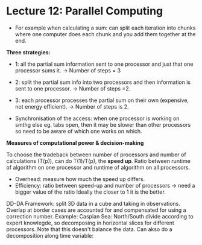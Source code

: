 # Lecture 12: Parallel Computing


- For example when calculating a sum: can split each iteration into chunks where one computer does each chunk and you add them together at the end.

**Three strategies:**

- 1:  all the partial sum information sent to one processor and just that one processor sums it. -> Number of steps = 3
- 2: split the partial sum info into two processors and then information is sent to one processor. -> Number of steps =2.
- 3: each processor processes the partial sum on their own (expensive, not energy efficient). -> Number of steps is 2.

- Synchronisation of the access: when one processor is working on smthg else eg. tabs open, then it may be slower than other processors so need to be aware of which one works on which.

**Measures of computational power & decision-making**

To choose the tradeback between number of processors and number of calculations (T(p)), can do T(1)/T(p), the **speed up**.
Ratio between runtime of algorithm on one processor and runtime of algorithm on all processors.
- Overhead: measure how much the speed up differs.
- Efficiency: ratio between speed-up and number of processors -> need a bigger value of the ratio
Ideally the closer to 1 it is the better.


DD-DA Framework: split 3D data in a cube and taking in observations. Overlap at border cases are accounted for and compensated for using a correction number.
Example: Caspian Sea: North/South divide according to expert knowlegde, so decomposing in horizontal slices for different processors. Note that this doesn't balance the data.
Can akso do a decomposition along time variable: 
